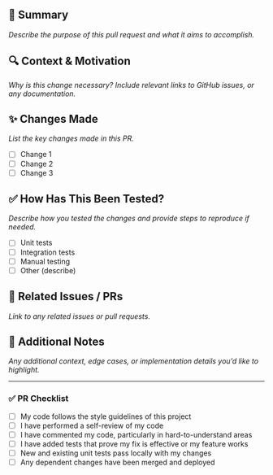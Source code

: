 
## 🚀 Summary
*Describe the purpose of this pull request and what it aims to accomplish.*

## 🔍 Context & Motivation
*Why is this change necessary? Include relevant links to GitHub issues, or any documentation.*

## ✨ Changes Made
*List the key changes made in this PR.*
- [ ] Change 1
- [ ] Change 2
- [ ] Change 3

## ✅ How Has This Been Tested?
*Describe how you tested the changes and provide steps to reproduce if needed.*
- [ ] Unit tests
- [ ] Integration tests
- [ ] Manual testing
- [ ] Other (describe)

## 🔗 Related Issues / PRs
*Link to any related issues or pull requests.*

## 📣 Additional Notes
*Any additional context, edge cases, or implementation details you’d like to highlight.*

---

### ✅ PR Checklist
- [ ] My code follows the style guidelines of this project
- [ ] I have performed a self-review of my code
- [ ] I have commented my code, particularly in hard-to-understand areas
- [ ] I have added tests that prove my fix is effective or my feature works
- [ ] New and existing unit tests pass locally with my changes
- [ ] Any dependent changes have been merged and deployed
